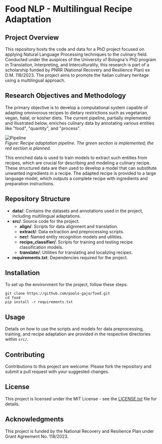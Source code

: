 # Food NLP - Multilingual Recipe Adaptation

## Project Overview
This repository hosts the code and data for a PhD project focused on applying Natural Language Processing techniques to the culinary field. Conducted under the auspices of the University of Bologna's PhD program in Translation, Interpreting, and Interculturality, this research is part of a scholarship funded by PNRR (National Recovery and Resilience Plan) ex D.M. 118/2023. The project aims to promote the Italian culinary heritage using a multilingual approach.

## Research Objectives and Methodology
The primary objective is to develop a computational system capable of adapting omnivorous recipes to dietary restrictions such as vegetarian, vegan, halal, or kosher diets. The current pipeline, partially implemented and illustrated below, enriches culinary data by annotating various entities like "food", "quantity", and "process".

![Pipeline]([[data/path_to_image/project_pipeline.png](https://i.imgur.com/zX51MP1.png)](https://i.imgur.com/zX51MP1.png))  
*Figure: Recipe adaptation pipeline. The green section is implemented; the red section is planned.*

This enriched data is used to train models to extract such entities from recipes, which are crucial for describing and modeling a culinary recipe. These structured data are then used to develop a model that can substitute unwanted ingredients in a recipe. The adapted recipe is provided to a large language model, which outputs a complete recipe with ingredients and preparation instructions.

## Repository Structure
- **data/**: Contains the datasets and annotations used in the project, including multilingual adaptations.
- **src/**: Source code for the project.
  - **align/**: Scripts for data alignment and translation.
  - **extract/**: Data extraction and preprocessing scripts.
  - **ner/**: Named entity recognition models and utilities.
  - **recipe_classifier/**: Scripts for training and testing recipe classification models.
  - **translate/**: Utilities for translating and localizing recipes.
- **requirements.txt**: Dependencies required for the project.

## Installation
To set up the environment for the project, follow these steps:
```
git clone https://github.com/paolo-gajo/food.git
cd food
pip install -r requirements.txt
```

## Usage
Details on how to use the scripts and models for data preprocessing, training, and recipe adaptation are provided in the respective directories within `src/`.

## Contributing
Contributions to this project are welcome. Please fork the repository and submit a pull request with your suggested changes.

## License
This project is licensed under the MIT License - see the [LICENSE.txt](LICENSE.txt) file for details.

## Acknowledgments
This project is funded by the National Recovery and Resilience Plan under Grant Agreement No. 118/2023.
